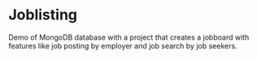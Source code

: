 # Joblisting

Demo of MongoDB database with a project that creates a jobboard with features like job posting by employer and job
search by job seekers.
